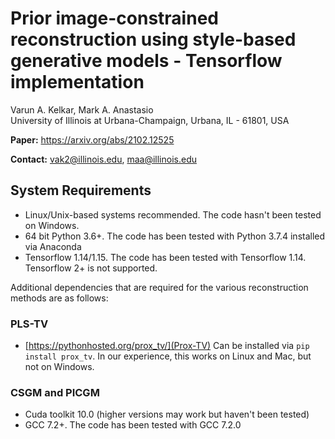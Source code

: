 # Prior image-constrained reconstruction using style-based generative models - Tensorflow implementation

Varun A. Kelkar, Mark A. Anastasio <br />
University of Illinois at Urbana-Champaign, Urbana, IL - 61801, USA

**Paper:** https://arxiv.org/abs/2102.12525

**Contact:** vak2@illinois.edu, maa@illinois.edu

## System Requirements
- Linux/Unix-based systems recommended. The code hasn't been tested on Windows.
- 64 bit Python 3.6+. The code has been tested with Python 3.7.4 installed via Anaconda
- Tensorflow 1.14/1.15. The code has been tested with Tensorflow 1.14. Tensorflow 2+ is not supported.

Additional dependencies that are required for the various reconstruction methods are as follows:
### PLS-TV
- [https://pythonhosted.org/prox_tv/](Prox-TV)
  Can be installed via `pip install prox_tv`. In our experience, this works on Linux and Mac, but not on Windows.
  
### CSGM and PICGM
- Cuda toolkit 10.0 (higher versions may work but haven't been tested)
- GCC 7.2+. The code has been tested with GCC 7.2.0

